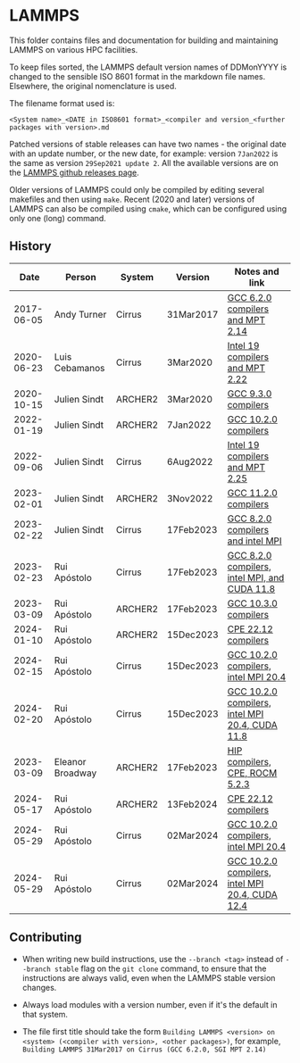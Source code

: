 LAMMPS
======

This folder contains files and documentation for building and maintaining LAMMPS on various HPC facilities.

To keep files sorted, the LAMMPS default version names of DDMonYYYY is changed to the sensible ISO 8601 format in the markdown file names.
Elsewhere, the original nomenclature is used.

The filename format used is:

`<System name>_<DATE in ISO8601 format>_<compiler and version_<further packages with version>.md`

Patched versions of stable releases can have two names - the original date with an update number, or the new date, for example:
version `7Jan2022` is the same as version `29Sep2021 update 2`.
All the available versions are on the [LAMMPS github releases page](https://github.com/lammps/lammps/releases).

Older versions of LAMMPS could only be compiled by editing several makefiles and then using `make`.
Recent (2020 and later) versions of LAMMPS can also be compiled using `cmake`, which can be configured using only one (long) command.

History
-------

| Date       | Person           | System   | Version   | Notes and link                                                                                   |
| ---------- | ------------     | -------- | --------- | --------------                                                                                   |
| 2017-06-05 | Andy Turner      | Cirrus   | 31Mar2017 | [GCC 6.2.0 compilers and MPT 2.14](Cirrus_2017-03-31_gcc620_mpt214.md)                           |
| 2020-06-23 | Luis Cebamanos   | Cirrus   | 3Mar2020  | [Intel 19 compilers and MPT 2.22](Cirrus_2020-03-03_intel19_mpt222.md)                           |
| 2020-10-15 | Julien Sindt     | ARCHER2  | 3Mar2020  | [GCC 9.3.0 compilers](ARCHER2_2020-03-03_gcc930.md)                                              |
| 2022-01-19 | Julien Sindt     | ARCHER2  | 7Jan2022  | [GCC 10.2.0 compilers](ARCHER2_2022-01-07_gcc1020.md)                                            |
| 2022-09-06 | Julien Sindt     | Cirrus   | 6Aug2022  | [Intel 19 compilers and MPT 2.25](Cirrus_2022-08-06_intel19_mpt225.md)                           |
| 2023-02-01 | Julien Sindt     | ARCHER2  | 3Nov2022  | [GCC 11.2.0 compilers](ARCHER2_2022-11-03_gcc1120.md)                                            |
| 2023-02-22 | Julien Sindt     | Cirrus   | 17Feb2023 | [GCC 8.2.0 compilers and intel MPI](Cirrus_2023-02-17_gcc820_impi.md)                            |
| 2023-02-23 | Rui Apóstolo     | Cirrus   | 17Feb2023 | [GCC 8.2.0 compilers, intel MPI, and CUDA 11.8](Cirrus_2023-02-17_gcc820_impi_cuda118.md)        |
| 2023-03-09 | Rui Apóstolo     | ARCHER2  | 17Feb2023 | [GCC 10.3.0 compilers](ARCHER2_2023-02-17_gcc1030.md)                                            |
| 2024-01-10 | Rui Apóstolo     | ARCHER2  | 15Dec2023 | [CPE 22.12 compilers](ARCHER2_2023-12-15_cpe2212.md)                                             |
| 2024-02-15 | Rui Apóstolo     | Cirrus   | 15Dec2023 | [GCC 10.2.0 compilers, intel MPI 20.4](Cirrus_2023-12-15_gcc10.2_impi20.4.md)                    |
| 2024-02-20 | Rui Apóstolo     | Cirrus   | 15Dec2023 | [GCC 10.2.0 compilers, intel MPI 20.4, CUDA 11.8](Cirrus_2023-12-15_gcc10.2_impi20.4_cuda118.md) |
| 2023-03-09 | Eleanor Broadway | ARCHER2  | 17Feb2023 | [HIP compilers, CPE, ROCM 5.2.3](ARCHER2_2023_09_23_cce15_rocm5.2.3.md)                          |
| 2024-05-17 | Rui Apóstolo     | ARCHER2  | 13Feb2024 | [CPE 22.12 compilers](ARCHER2_2024-02-13_cpe2212.md)                                             |
| 2024-05-29 | Rui Apóstolo     | Cirrus   | 02Mar2024 | [GCC 10.2.0 compilers, intel MPI 20.4](Cirrus_2024-03-02_gcc10.2_impi20.4.md)                    |
| 2024-05-29 | Rui Apóstolo     | Cirrus   | 02Mar2024 | [GCC 10.2.0 compilers, intel MPI 20.4, CUDA 12.4](Cirrus_2024-03-02_gcc10.2_impi20.4_cuda124.md) |


Contributing
------------

* When writing new build instructions, use the `--branch <tag>` instead of `--branch stable` flag on the `git clone` command, to ensure that the instructions are always valid, even when the LAMMPS stable version changes.

* Always load modules with a version number, even if it's the default in that system.

* The file first title should take the form `Building LAMMPS <version> on <system> (<compiler with version>, <other packages>)`, for example, `Building LAMMPS 31Mar2017 on Cirrus (GCC 6.2.0, SGI MPT 2.14)`
